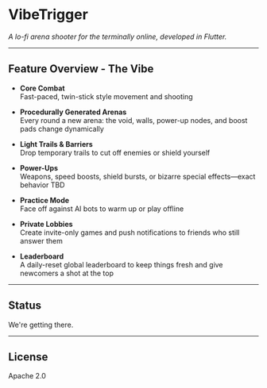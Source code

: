 # VibeTrigger

*A lo-fi arena shooter for the terminally online, developed in Flutter.*

---

## Feature Overview - The Vibe

- **Core Combat**  
  Fast-paced, twin-stick style movement and shooting

- **Procedurally Generated Arenas**  
  Every round a new arena: the void, walls, power-up nodes, and boost pads change dynamically

- **Light Trails & Barriers**  
  Drop temporary trails to cut off enemies or shield yourself

- **Power-Ups**  
  Weapons, speed boosts, shield bursts, or bizarre special effects—exact behavior TBD

- **Practice Mode**  
  Face off against AI bots to warm up or play offline

- **Private Lobbies**  
  Create invite-only games and push notifications to friends who still answer them

- **Leaderboard**  
  A daily-reset global leaderboard to keep things fresh and give newcomers a shot at the top

---

## Status

We're getting there.

---

## License

Apache 2.0